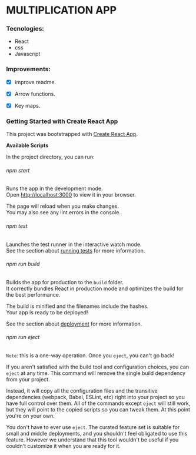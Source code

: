 # MULTIPLICATION APP

### Tecnologies:

- React
- css
- Javascript

### Improvements:
- [x] improve readme.
- [x] Arrow functions.
- [x] Key maps.
 





### Getting Started with Create React App

This project was bootstrapped with [Create React App](https://github.com/facebook/create-react-app).

**Available Scripts**

In the project directory, you can run:

###### npm start

Runs the app in the development mode.\
Open [http://localhost:3000](http://localhost:3000) to view it in your browser.

The page will reload when you make changes.\
You may also see any lint errors in the console.

###### npm test

Launches the test runner in the interactive watch mode.\
See the section about [running tests](https://facebook.github.io/create-react-app/docs/running-tests) for more information.

###### npm run build

Builds the app for production to the `build` folder.\
It correctly bundles React in production mode and optimizes the build for the best performance.

The build is minified and the filenames include the hashes.\
Your app is ready to be deployed!

See the section about [deployment](https://facebook.github.io/create-react-app/docs/deployment) for more information.

###### npm run eject

`Note`: this is a one-way operation. Once you `eject`, you can't go back!

If you aren't satisfied with the build tool and configuration choices, you can `eject` at any time. This command will remove the single build dependency from your project.

Instead, it will copy all the configuration files and the transitive dependencies (webpack, Babel, ESLint, etc) right into your project so you have full control over them. All of the commands except `eject` will still work, but they will point to the copied scripts so you can tweak them. At this point you're on your own.

You don't have to ever use `eject`. The curated feature set is suitable for small and middle deployments, and you shouldn't feel obligated to use this feature. However we understand that this tool wouldn't be useful if you couldn't customize it when you are ready for it.

